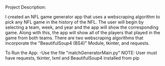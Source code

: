 Project Description: 

I created an NFL game generator app that uses a webscraping algorithm to pick any NFL game in the history of the NFL. The user will begin by selecting a team, week, and year and the app will show the corresponding game. Along with this, the app will show all of the players that played in the game from both teams. There are two webscraping algorithms that incorporate the "BeautifulSoup4 (BS4)" Module, tkinter, and requests.

To Run the App: 
  -Use the file "matchGeneratorMain.py" 
  NOTE: User must have requests, tkinter, lxml and BeautifulSoup4 installed from pip
